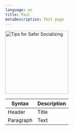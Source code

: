 ```yaml
---
language: en
title: Paul
metaDescription: Test page
---
```

<img src="/uploads/comeback-kc-safter-socializing-guide-facebook-01.jpg" alt="Tips for Safer Socializing" width="200"/>

| Syntax      | Description |
| ----------- | ----------- |
| Header      | Title       |
| Paragraph   | Text        |